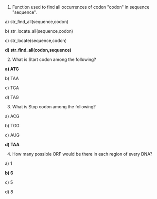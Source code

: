1.	 Function used to find all occurrences of codon "codon" in sequence "sequence". 

a)	str_find_all(sequence,codon)

b)	str_locate_all(sequence,codon)

c)	str_locate(sequence,codon)

**d)	str_find_all(codon,sequence)**


2.	What is Start codon among the following?

**a)	ATG**

b)	TAA

c)	TGA

d)	TAG

3.	What is Stop codon among the following?

a)	ACG

b)	TGG

c)	AUG

**d)	TAA**

4.	How many possible ORF would be there in each region of every DNA?

a)	1

**b)	6**

c)	5

d)	8
